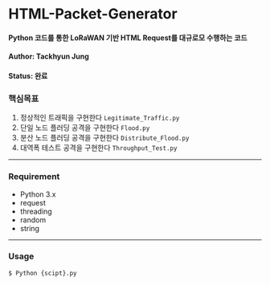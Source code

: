 # HTML-Packet-Generator
#### Python 코드를 통한 LoRaWAN 기반 HTML Request를 대규로모 수행하는 코드

#### Author: Tackhyun Jung

#### Status: 완료

### 핵심목표
1) 정상적인 트래픽을 구현한다 `Legitimate_Traffic.py`
2) 단일 노드 플러딩 공격을 구현한다 `Flood.py`
3) 분산 노드 플러딩 공격을 구현한다 `Distribute_Flood.py`
4) 대역폭 테스트 공격을 구현한다 `Throughput_Test.py`

---

### Requirement
* Python 3.x
* request
* threading
* random
* string
---

### Usage

```
$ Python {scipt}.py
```
